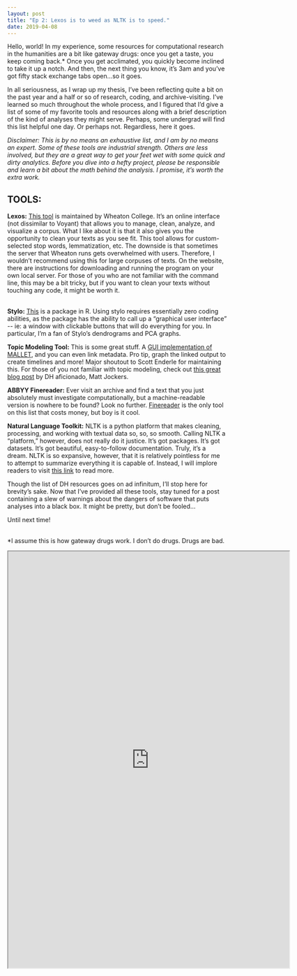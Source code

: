 ```yaml
---
layout: post
title: "Ep 2: Lexos is to weed as NLTK is to speed."
date: 2019-04-08
---
```


<p>Hello, world! In my experience, some resources for computational research in the humanities are a bit like gateway drugs: once you get a taste, you keep coming back.* Once you get acclimated, you quickly become inclined to take it up a notch. And then, the next thing you know, it&rsquo;s 3am and you&rsquo;ve got fifty stack exchange tabs open...so it goes.</p>
<p>In all seriousness, as I wrap up my thesis, I&rsquo;ve been reflecting quite a bit on the past year and a half or so of research, coding, and archive-visiting. I&rsquo;ve learned so much throughout the whole process, and I figured that I&rsquo;d give a list of some of my favorite tools and resources along with a brief description of the kind of analyses they might serve. Perhaps, some undergrad will find this list helpful one day. Or perhaps not. Regardless, here it goes.</p>
<p><em>Disclaimer:</em> <em>This is by no means an exhaustive list, and I am by no means an expert. Some of these tools are industrial strength. Others are less involved, but they are a great way to get your feet wet with some quick and dirty analytics. Before you dive into a hefty project, please be responsible and learn a bit about the math behind the analysis. I promise, it&rsquo;s worth the extra work.</em> </p>
<h2>TOOLS:</h2>
<p><strong>Lexos:</strong> <a href="https://wheatoncollege.edu/academics/special-projects-initiatives/lexomics/lexos-installers/">This tool</a> is maintained by Wheaton College. It&rsquo;s an online interface (not dissimilar to Voyant) that allows you to manage, clean, analyze, and visualize a corpus. What I like about it is that it also gives you the opportunity to clean your texts as you see fit. This tool allows for custom-selected stop words, lemmatization, etc. The downside is that sometimes the server that Wheaton runs gets overwhelmed with users. Therefore, I wouldn&rsquo;t recommend using this for large corpuses of texts. On the website, there are instructions for downloading and running the program on your own local server. For those of you who are not familiar with the command line, this may be a bit tricky, but if you want to clean your texts without touching any code, it might be worth it. <br /><br /></p>
<p><strong>Stylo:</strong> <a href="https://cran.r-project.org/web/packages/stylo/index.html">This</a> is a package in R. Using stylo requires essentially zero coding abilities, as the package has the ability to call up a &ldquo;graphical user interface&rdquo; -- ie: a window with clickable buttons that will do everything for you. In particular, I&rsquo;m a fan of Stylo&rsquo;s dendrograms and PCA graphs.</p>
<p><strong>Topic Modeling Tool:</strong> This is some great stuff. A <a href="https://github.com/senderle/topic-modeling-tool">GUI implementation of MALLET</a>, and you can even link metadata. Pro tip, graph the linked output to create timelines and more! Major shoutout to Scott Enderle for maintaining this. For those of you not familiar with topic modeling, check out <a href="http://www.matthewjockers.net/2011/09/29/the-lda-buffet-is-now-open-or-latent-dirichlet-allocation-for-english-majors/">this great blog post</a> by DH aficionado, Matt Jockers.</p>
<p><strong>ABBYY Finereader:</strong> Ever visit an archive and find a text that you just absolutely must investigate computationally, but a machine-readable version is nowhere to be found? Look no further. <a href="https://www.abbyy.com/en-us/finereader/?gclid=EAIaIQobChMI-aW9-Py_4QIVFFqGCh1QagFdEAAYASAAEgLH5fD_BwE">Finereader</a> is the only tool on this list that costs money, but boy is it cool.</p>
<p><strong>Natural Language Toolkit:</strong> NLTK is a python platform that makes cleaning, processing, and working with textual data so, so, so smooth. Calling NLTK a &ldquo;platform,&rdquo; however, does not really do it justice. It&rsquo;s got packages. It&rsquo;s got datasets. It&rsquo;s got beautiful, easy-to-follow documentation. Truly, it&rsquo;s a dream. NLTK is so expansive, however, that it is relatively pointless for me to attempt to summarize everything it is capable of. Instead, I will implore readers to visit <a href="https://www.nltk.org/">this link</a> to read more.</p>
<p>Though the list of DH resources goes on ad infinitum, I&rsquo;ll stop here for brevity&rsquo;s sake. Now that I&rsquo;ve provided all these tools, stay tuned for a post containing a slew of warnings about the dangers of software that puts analyses into a black box. It might be pretty, but don&rsquo;t be fooled&hellip;</p>
<p>Until next time!</p>
<p><br />*I assume this is how gateway drugs work. I don&rsquo;t do drugs. Drugs are bad. </p>

<iframe src="https://public.tableau.com/views/20TopicsStemmedCorpus/Sheet2?:embed=y&:display_count=yes&publish=yes:showVizHome=no:embed=true "
 width="645" height="955"></iframe>

